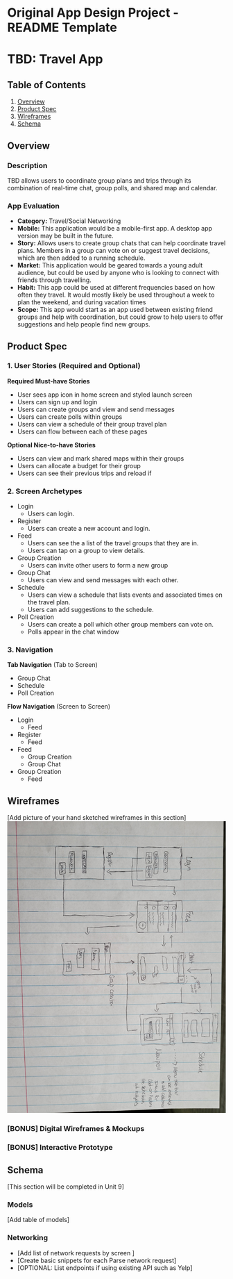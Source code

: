 Original App Design Project - README Template
===

# TBD: Travel App

## Table of Contents
1. [Overview](#Overview)
1. [Product Spec](#Product-Spec)
1. [Wireframes](#Wireframes)
2. [Schema](#Schema)

## Overview
### Description
TBD allows users to coordinate group plans and trips through its combination of real-time chat, group polls, and shared map and calendar.

### App Evaluation
- **Category:** Travel/Social Networking
- **Mobile:** This application would be a mobile-first app. A desktop app version may be built in the future.
- **Story:** Allows users to create group chats that can help coordinate travel plans. Members in a group can vote  on or suggest travel decisions, which are then added to a running schedule. 
- **Market:** This application would be geared towards a young adult audience, but could be used by anyone who is looking to connect with friends through travelling.
- **Habit:** This app could be used at different frequencies based on how often they travel. It would mostly likely be used throughout a week to plan the weekend, and during vacation times  
- **Scope:** This app would start as an app used between existing friend groups and help with coordination, but could grow to help users to offer suggestions and help people find new groups. 

## Product Spec

### 1. User Stories (Required and Optional)

**Required Must-have Stories**

* User sees app icon in home screen and styled launch screen
* Users can sign up and login
* Users can create groups and view and send messages
* Users can create polls within groups
* Users can view a schedule of their group travel plan
* Users can flow between each of these pages

**Optional Nice-to-have Stories**

* Users can view and mark shared maps within their groups 
* Users can allocate a budget for their group
* Users can see their previous trips and reload if 

### 2. Screen Archetypes

* Login
    * Users can login.
* Register 
   * Users can create a new account and login.
* Feed
   * Users can see the a list of the travel groups that they are in.
   * Users can tap on a group to view details.
* Group Creation
    * Users can invite other users to form a new group
* Group Chat
    * Users can view and send messages with each other.
* Schedule
    * Users can view a schedule that lists events and associated times on the travel plan.
    * Users can add suggestions to the schedule.
* Poll Creation
    * Users can create a poll which other group members can vote on.
    * Polls appear in the chat window


### 3. Navigation

**Tab Navigation** (Tab to Screen)

* Group Chat
* Schedule
* Poll Creation

**Flow Navigation** (Screen to Screen)

* Login
   * Feed
* Register
   * Feed
* Feed
    * Group Creation
    * Group Chat
* Group Creation
    * Feed

## Wireframes
[Add picture of your hand sketched wireframes in this section]
<img src="https://github.com/OlirEswar/TBD_Travel_By_Decision/blob/main/20220410_172435.jpg" width=600>

### [BONUS] Digital Wireframes & Mockups

### [BONUS] Interactive Prototype

## Schema 
[This section will be completed in Unit 9]
### Models
[Add table of models]
### Networking
- [Add list of network requests by screen ]
- [Create basic snippets for each Parse network request]
- [OPTIONAL: List endpoints if using existing API such as Yelp]
